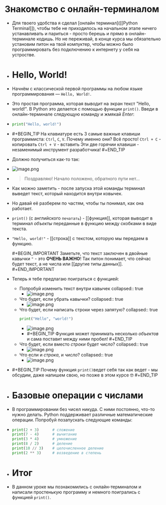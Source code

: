 # Знакомство с онлайн-терминалом
- Для твоего удобства я сделал [онлайн терминал]([[Python Terminal]]), чтобы тебе не приходилось на начальном этапе ничего устанавливать и париться - просто берешь и прямо в онлайн-терминале кодишь. Но не переживай, в конце курса мы обязательно установим питон на твой компуктер, чтобы можно было программировать без подключению к интернету у себя на устростве.
- # Hello, World!
- Начнём с классической первой программы на любом языке программирования — `Hello, World!`.
- Это простая программа, которая выводит на экран текст "Hello, world!". В Python это делается с помощью функции `print()`. Введи в онлайн-терминале следующую команду и жмякай *Enter*:
- ```python
  print("Hello, world!")
  ```
- #+BEGIN_TIP
  На клавиатуре есть 3 самые важные клавиши программиста: `Ctrl`, `C`, `V`. 
  Почему именно они? Всё просто!
  `Ctrl + C` - копировать
  `Ctrl + V` - вставить
  Эти две горячии клавиши - незаменимый инструмент разработчика!
  #+END_TIP
- Должно получиться как-то так:
- ![image.png](../assets/image_1730568413536_0.png)
- > Поздравляю! Начало положено, обратного пути нет...
- Как можно заметить - после запуска этой команды терминал выведет текст, который находится внутри ковычек.
- Но давай её разберем по частям, чтобы ты понимал, как она работает.
- `print()` (с английского `печатать`) - [[функция]], которая выводит в терминал *объекты* переданные в функцию между скобками в виде текста.
- `"Hello, world!"` - [[строка]] с текстом, которую мы передаем в функцию.
  
  #+BEGIN_IMPORTANT
  Заметьте, что текст заключен в двойные кавычки `"` - это **ОЧЕНЬ ВАЖНО**! Так питон понимает, что сейчас будет текст, а не числа или [[другие типы данных]].
  #+END_IMPORTANT
- Теперь я тебе предлагаю поиграться с функцией:
	- Попробуй изменить текст внутри кавычек
	  collapsed:: true
		- ![image.png](../assets/image_1730568456818_0.png)
	- Что будет, если убрать кавычки?
	  collapsed:: true
		- ![image.png](../assets/image_1730568466091_0.png)
	- Что будет, если написать строки через запятую?
	  collapsed:: true
	  ```python
	  print("Hello", "world!")
	  ```
		- ![image.png](../assets/image_1730568480581_0.png)
		- #+BEGIN_TIP
		  Функция может принимать несколько *объектов* и сама поставит между ними пробел!
		  #+END_TIP
	- Что будет, если вместо *строки* будет *число*?
	  collapsed:: true
		- ![image.png](../assets/image_1730568493718_0.png)
	- Что если и *строка*, и *число*?
	  collapsed:: true
		- ![image.png](../assets/image_1730568510143_0.png)
- #+BEGIN_TIP
  Почему функция `print()`ведет себя так как ведет - мы обсудим, даже напишем свою, но позже в этом курсе 🤓
  #+END_TIP
- # Базовые операции с числами
- В программировании без чисел никуда. С ними постоянно, что-то нужно делать. Python поддерживает различные математические операции. Попробуй позапускать следующие команды:
- ```python
  print(2 + 3)      # сложение
  print(7 - 4)      # вычитание
  print(3 * 4)      # умножение
  print(8 / 2)      # деление
  print(10 // 3)    # целочисленное деление
  print(2 ** 3)     # возведение в степень
  ```
- # Итог
- В данном уроке мы познакомились с онлайн-терминалом и написали простенькую программу и немного поигрались с функцией `print()`.